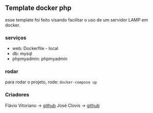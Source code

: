 ## Template docker php

esse template foi feito visando facilitar o uso de um servidor LAMP em docker.

### serviços
* web: Dockerfile - local
* db: mysql
* phpmyadmin: phpmyadmin


### rodar
para rodar o projeto, rode:
    ```
    docker-compose up
    ```
 
### Criadores
Flávio Vitoriano ->  [github](https://www.github.com/flavioVitoriano)
José Clovis -> [github](https://www.github.com/JClovis)
